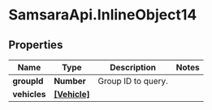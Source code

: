 # SamsaraApi.InlineObject14

## Properties
Name | Type | Description | Notes
------------ | ------------- | ------------- | -------------
**groupId** | **Number** | Group ID to query. | 
**vehicles** | [**[Vehicle]**](Vehicle.md) |  | 


